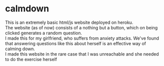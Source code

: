 # calmdown

This is an extremely basic html/js website deployed on heroku.  
The website (as of now) consists of a nothing but a button, which on being clicked generates a random question.  
I made this for my girlfriend, who suffers from anxiety attacks. We've found that answering questions like this about herself
is an effective way of calming down.  
I made this website in the rare case that I was unreachable and she needed to do the exercise herself
